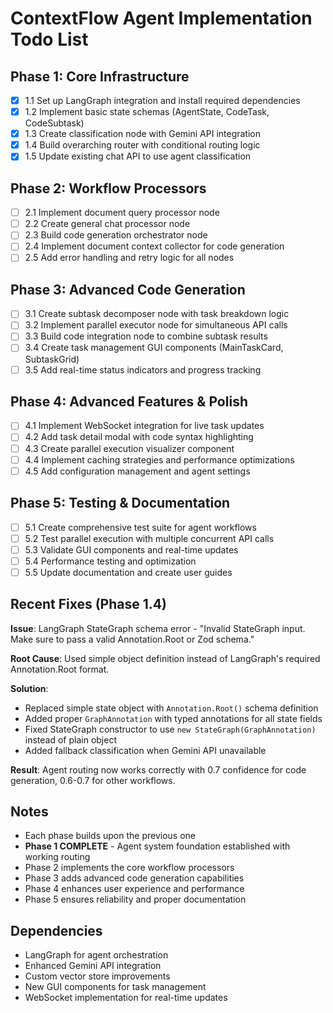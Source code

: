 # ContextFlow Agent Implementation Todo List

## Phase 1: Core Infrastructure

- [x] 1.1 Set up LangGraph integration and install required dependencies
- [x] 1.2 Implement basic state schemas (AgentState, CodeTask, CodeSubtask)
- [x] 1.3 Create classification node with Gemini API integration
- [x] 1.4 Build overarching router with conditional routing logic
- [x] 1.5 Update existing chat API to use agent classification

## Phase 2: Workflow Processors

- [ ] 2.1 Implement document query processor node
- [ ] 2.2 Create general chat processor node
- [ ] 2.3 Build code generation orchestrator node
- [ ] 2.4 Implement document context collector for code generation
- [ ] 2.5 Add error handling and retry logic for all nodes

## Phase 3: Advanced Code Generation

- [ ] 3.1 Create subtask decomposer node with task breakdown logic
- [ ] 3.2 Implement parallel executor node for simultaneous API calls
- [ ] 3.3 Build code integration node to combine subtask results
- [ ] 3.4 Create task management GUI components (MainTaskCard, SubtaskGrid)
- [ ] 3.5 Add real-time status indicators and progress tracking

## Phase 4: Advanced Features & Polish

- [ ] 4.1 Implement WebSocket integration for live task updates
- [ ] 4.2 Add task detail modal with code syntax highlighting
- [ ] 4.3 Create parallel execution visualizer component
- [ ] 4.4 Implement caching strategies and performance optimizations
- [ ] 4.5 Add configuration management and agent settings

## Phase 5: Testing & Documentation

- [ ] 5.1 Create comprehensive test suite for agent workflows
- [ ] 5.2 Test parallel execution with multiple concurrent API calls
- [ ] 5.3 Validate GUI components and real-time updates
- [ ] 5.4 Performance testing and optimization
- [ ] 5.5 Update documentation and create user guides

## Recent Fixes (Phase 1.4)

**Issue**: LangGraph StateGraph schema error - "Invalid StateGraph input. Make sure to pass a valid Annotation.Root or Zod schema."

**Root Cause**: Used simple object definition instead of LangGraph's required Annotation.Root format.

**Solution**:

- Replaced simple state object with `Annotation.Root()` schema definition
- Added proper `GraphAnnotation` with typed annotations for all state fields
- Fixed StateGraph constructor to use `new StateGraph(GraphAnnotation)` instead of plain object
- Added fallback classification when Gemini API unavailable

**Result**: Agent routing now works correctly with 0.7 confidence for code generation, 0.6-0.7 for other workflows.

## Notes

- Each phase builds upon the previous one
- **Phase 1 COMPLETE** - Agent system foundation established with working routing
- Phase 2 implements the core workflow processors
- Phase 3 adds advanced code generation capabilities
- Phase 4 enhances user experience and performance
- Phase 5 ensures reliability and proper documentation

## Dependencies

- LangGraph for agent orchestration
- Enhanced Gemini API integration
- Custom vector store improvements
- New GUI components for task management
- WebSocket implementation for real-time updates
